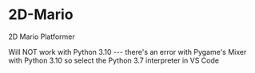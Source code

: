 # 2D-Mario
2D Mario Platformer

Will NOT work with Python 3.10    --- there's an error with Pygame's Mixer with Python 3.10 so select the Python 3.7 interpreter in VS Code